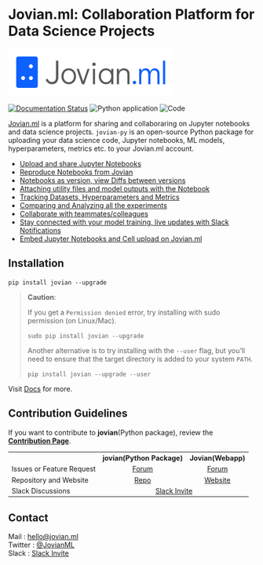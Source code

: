 # Jovian.ml: Collaboration Platform for Data Science Projects

![](/docs/jovian_horizontal_logo.svg)

[![Documentation Status](https://readthedocs.org/projects/jovian-py/badge/?version=latest)](https://jovian.ml/docs/)
![Python application](https://github.com/JovianML/jovian-py/workflows/Python%20application/badge.svg)
![Code](https://codecov.io/gh/JovianML/jovian-py/branch/unit-testing-5/graph/badge.svg)

[Jovian.ml](https://www.jovian.ml?utm_source) is a platform for sharing and collaboraring on Jupyter notebooks and data science projects. `jovian-py` is an open-source Python package for uploading your data science code, Jupyter notebooks, ML models, hyperparameters, metrics etc. to your Jovian.ml account. 

- [Upload and share Jupyter Notebooks](https://jovian.ml/docs/user-guide/upload.html)
- [Reproduce Notebooks from Jovian](https://jovian.ml/docs/user-guide/reproduce.html)
- [Notebooks as version, view Diffs between versions](https://jovian.ml/docs/user-guide/version.html)
- [Attaching utility files and model outputs with the Notebook](https://jovian.ml/docs/user-guide/attach.html)
- [Tracking Datasets, Hyperparameters and Metrics](https://jovian.ml/docs/user-guide/track.html)
- [Comparing and Analyzing all the experiments](https://jovian.ml/docs/user-guide/compare.html)
- [Collaborate with teammates/colleagues](https://jovian.ml/docs/user-guide/collaborate.html)
- [Stay connected with your model training, live updates with Slack Notifications](https://jovian.ml/docs/user-guide/integrations.html)
- [Embed Jupyter Notebooks and Cell upload on Jovian.ml](https://jovian.ml/docs/user-guide/embed.html)


## Installation

```
pip install jovian --upgrade
```

> **Caution**:
>
> If you get a `Permission denied` error, try installing with sudo permission (on Linux/Mac).
>
> ```
> sudo pip install jovian --upgrade
> ```
>
> Another alternative is to try installing with the `--user` flag, but you’ll need to ensure that the target directory is added to your system `PATH`.
>
> ```
> pip install jovian --upgrade --user
> ```

Visit [Docs](https://jovian.ml/docs/) for more.

## Contribution Guidelines

If you want to contribute to **jovian**(Python package), review the [**Contribution Page**](https://github.com/JovianML/jovian-py/blob/master/CONTRIBUTING.md).

<table>
    <tr>
        <th> </th>
        <th>jovian(Python Package)</th>
        <th>Jovian(Webapp)</th>
    </tr>
    <tr>
        <td>Issues or Feature Request</td>
        <td align="center"> <a href="https://github.com/JovianML/jovian-py/issues">Forum</a> </td>
        <td align="center"> <a href="https://github.com/JovianML/jovian-support/issues">Forum</a> </td>
    </tr>
    <tr>
        <td>Repository and Website</td>
        <td align="center"> <a href="https://github.com/JovianML">Repo</a> </td>
        <td align="center"> <a href="https://jovian.ml/?utm_source=github">Website</a> </td>
    </tr>
    <tr>
        <td>Slack Discussions</td>
        <td align="center" colspan=2> <a href="https://bit.ly/jovian-users">Slack Invite</a> </td>
    </tr>
</table>

## Contact

Mail : hello@jovian.ml
<br>
Twitter : [@JovianML](https://twitter.com/JovianML)
<br>
Slack : [Slack Invite](https://bit.ly/jovian-users)
